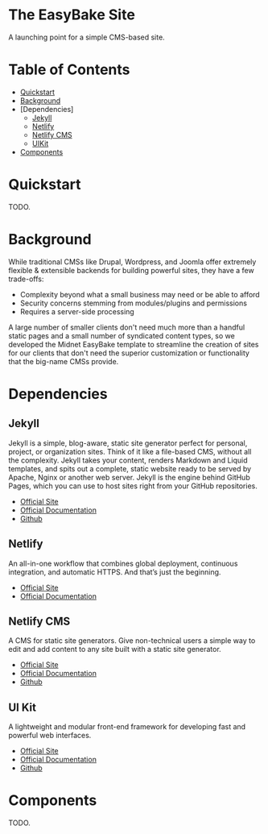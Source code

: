 The EasyBake Site
==============================
A launching point for a simple CMS-based site.

Table of Contents
=================
* [Quickstart](#quickstart)
* [Background](#background)
* [Dependencies]
  * [Jekyll](#jekyll)
  * [Netlify](#netlify)
  * [Netlify CMS](#netlify-cms)
  * [UIKit](#uikit)
* [Components](#components)

Quickstart
==========
TODO.

Background
==========
While traditional CMSs like Drupal, Wordpress, and Joomla offer extremely flexible & extensible backends for building powerful sites, they have a few trade-offs:
- Complexity beyond what a small business may need or be able to afford
- Security concerns stemming from modules/plugins and permissions
- Requires a server-side processing

A large number of smaller clients don't need much more than a handful static pages and a small number of syndicated content types, so we developed the Midnet EasyBake template to streamline the creation of sites for our clients that don't need the superior customization or functionality that the big-name CMSs provide.

Dependencies
============
## Jekyll
Jekyll is a simple, blog-aware, static site generator perfect for personal, project, or organization sites. Think of it like a file-based CMS, without all the complexity. Jekyll takes your content, renders Markdown and Liquid templates, and spits out a complete, static website ready to be served by Apache, Nginx or another web server. Jekyll is the engine behind GitHub Pages, which you can use to host sites right from your GitHub repositories.

- [Official Site](https://jekyllrb.com/)
- [Official Documentation](https://jekyllrb.com/docs/)
- [Github](https://github.com/jekyll/jekyll)

## Netlify
An all-in-one workflow that combines global deployment, continuous integration, and automatic HTTPS. And that’s just the beginning.

- [Official Site](https://www.netlify.com/)
- [Official Documentation](https://www.netlify.com/docs/)

## Netlify CMS
A CMS for static site generators. Give non-technical users a simple way to edit and add content to any site built with a static site generator.


- [Official Site](https://www.netlifycms.org)
- [Official Documentation](https://www.netlifycms.org/docs/intro/)
- [Github](https://github.com/netlify/netlify-cms)

## UI Kit
A lightweight and modular front-end framework
for developing fast and powerful web interfaces.

- [Official Site](https://getuikit.com/)
- [Official Documentation](https://getuikit.com/docs/)
- [Github](https://github.com/uikit/uikit)


Components
==========
TODO.
